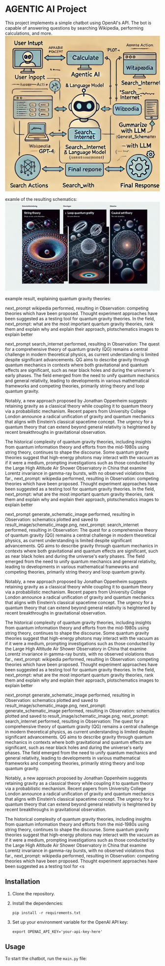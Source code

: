# AGENTIC AI Project

This project implements a simple chatbot using OpenAI's API. The bot is capable of answering questions by searching Wikipedia, performing calculations, and more.
![Flowchart of Chatbot Workflow](./images/AGENT.webp)

examle of the resulting schematics:
![result](./result_image/schematic_image.png)

example result, explaining quantum gravity theories:


next_prompt wikipedia performed, resulting in Observation: competing <span class="searchmatch">theories</span> which have been proposed. Thought experiment approaches have been suggested as a testing tool for <span class="searchmatch">quantum</span> <span class="searchmatch">gravity</span> <span class="searchmatch">theories</span>. In the field, next_prompt: what are the most important quantum gravity theories, rank them and explain why and explain their approach, plotschematics images to explain better


next_prompt search_internet performed, resulting in Observation: The quest for a comprehensive theory of quantum gravity (QG) remains a central challenge in modern theoretical physics, as current understanding is limited despite significant advancements. QG aims to describe gravity through quantum mechanics in contexts where both gravitational and quantum effects are significant, such as near black holes and during the universe's early phases. The field emerged from the need to unify quantum mechanics and general relativity, leading to developments in various mathematical frameworks and competing theories, primarily string theory and loop quantum gravity.

Notably, a new approach proposed by Jonathan Oppenheim suggests retaining gravity as a classical theory while coupling it to quantum theory via a probabilistic mechanism. Recent papers from University College London announce a radical unification of gravity and quantum mechanics that aligns with Einstein’s classical spacetime concept. The urgency for a quantum theory that can extend beyond general relativity is heightened by recent breakthroughs in gravitational observation.

The historical complexity of quantum gravity theories, including insights from quantum information theory and efforts from the mid-1980s using string theory, continues to shape the discourse. Some quantum gravity theories suggest that high-energy photons may interact with the vacuum as if it were a medium, prompting investigations such as those conducted by the Large High Altitude Air Shower Observatory in China that examine Lorentz invariance in gamma-ray bursts, with no observed violations thus far., next_prompt: wikipedia performed, resulting in Observation: competing <span class="searchmatch">theories</span> which have been proposed. Thought experiment approaches have been suggested as a testing tool for <span class="searchmatch">quantum</span> <span class="searchmatch">gravity</span> <span class="searchmatch">theories</span>. In the field, next_prompt: what are the most important quantum gravity theories, rank them and explain why and explain their approach, plotschematics images to explain better


next_prompt generate_schematic_image performed, resulting in Observation:  schematics plotted and saved to result_image/schematic_image.png, next_prompt: search_internet performed, resulting in Observation: The quest for a comprehensive theory of quantum gravity (QG) remains a central challenge in modern theoretical physics, as current understanding is limited despite significant advancements. QG aims to describe gravity through quantum mechanics in contexts where both gravitational and quantum effects are significant, such as near black holes and during the universe's early phases. The field emerged from the need to unify quantum mechanics and general relativity, leading to developments in various mathematical frameworks and competing theories, primarily string theory and loop quantum gravity.

Notably, a new approach proposed by Jonathan Oppenheim suggests retaining gravity as a classical theory while coupling it to quantum theory via a probabilistic mechanism. Recent papers from University College London announce a radical unification of gravity and quantum mechanics that aligns with Einstein’s classical spacetime concept. The urgency for a quantum theory that can extend beyond general relativity is heightened by recent breakthroughs in gravitational observation.

The historical complexity of quantum gravity theories, including insights from quantum information theory and efforts from the mid-1980s using string theory, continues to shape the discourse. Some quantum gravity theories suggest that high-energy photons may interact with the vacuum as if it were a medium, prompting investigations such as those conducted by the Large High Altitude Air Shower Observatory in China that examine Lorentz invariance in gamma-ray bursts, with no observed violations thus far., next_prompt: wikipedia performed, resulting in Observation: competing <span class="searchmatch">theories</span> which have been proposed. Thought experiment approaches have been suggested as a testing tool for <span class="searchmatch">quantum</span> <span class="searchmatch">gravity</span> <span class="searchmatch">theories</span>. In the field, next_prompt: what are the most important quantum gravity theories, rank them and explain why and explain their approach, plotschematics images to explain better


next_prompt generate_schematic_image performed, resulting in Observation:  schematics plotted and saved to result_image/schematic_image.png, next_prompt: generate_schematic_image performed, resulting in Observation:  schematics plotted and saved to result_image/schematic_image.png, next_prompt: search_internet performed, resulting in Observation: The quest for a comprehensive theory of quantum gravity (QG) remains a central challenge in modern theoretical physics, as current understanding is limited despite significant advancements. QG aims to describe gravity through quantum mechanics in contexts where both gravitational and quantum effects are significant, such as near black holes and during the universe's early phases. The field emerged from the need to unify quantum mechanics and general relativity, leading to developments in various mathematical frameworks and competing theories, primarily string theory and loop quantum gravity.

Notably, a new approach proposed by Jonathan Oppenheim suggests retaining gravity as a classical theory while coupling it to quantum theory via a probabilistic mechanism. Recent papers from University College London announce a radical unification of gravity and quantum mechanics that aligns with Einstein’s classical spacetime concept. The urgency for a quantum theory that can extend beyond general relativity is heightened by recent breakthroughs in gravitational observation.

The historical complexity of quantum gravity theories, including insights from quantum information theory and efforts from the mid-1980s using string theory, continues to shape the discourse. Some quantum gravity theories suggest that high-energy photons may interact with the vacuum as if it were a medium, prompting investigations such as those conducted by the Large High Altitude Air Shower Observatory in China that examine Lorentz invariance in gamma-ray bursts, with no observed violations thus far., next_prompt: wikipedia performed, resulting in Observation: competing <span class="searchmatch">theories</span> which have been proposed. Thought experiment approaches have been suggested as a testing tool for <s


## Installation

1. Clone the repository.
2. Install the dependencies:

    ```
    pip install -r requirements.txt
    ```

3. Set up your environment variable for the OpenAI API key:

    ```
    export OPENAI_API_KEY='your-api-key-here'
    ```

## Usage

To start the chatbot, run the `main.py` file:

